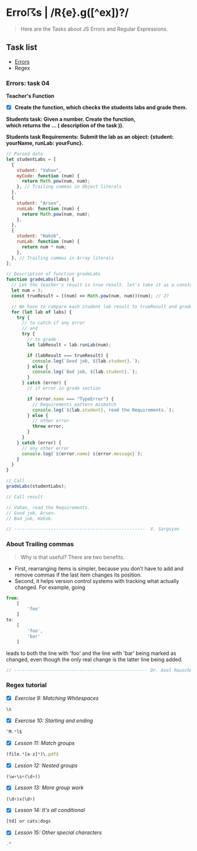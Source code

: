 # Erro☈s | /R{e}.g([^ex])?/

> Here are the Tasks about JS Errors and Regular Expressions.

## Task list

- [Errors](https://github.com/Vahan11/first_repo/tree/main/lesson-14-18-05-2021/error)
- Regex

### Errors: task 04
__Teacher's Function__

- [x] **Create the function, which checks the students labs and grade them.**

__Students task: Given a number. Create the function,__  
__which returns the ... ( description of the task )).__

__Students task Requirements:__
__Submit the lab as an object: {student: yourName, runLab: yourFunc}.__

```Javascript
// Parsed data
let studentLabs = [
  {
    student: "Vahan",
    myCode: function (num) {
      return Math.pow(num, num);
    }, // Trailing commas in Object literals
  },
  {
    student: "Arsen",
    runLab: function (num) {
      return Math.pow(num, num);
    },
  },
  {
    student: "Hakob",
    runLab: function (num) {
      return num * num;
    },
  }, // Trailing commas in Array literals
];

// Description of function gradeLabs
function gradeLabs(labs) {
  // Let the teacher's result is true result. let's take it as a constant :)
  let num = 3;
  const trueResult = ((num) => Math.pow(num, num))(num); // 27

  // We have to compare each student lab result to trueResult and grade.
  for (let lab of labs) {
    try {
      // to catch if any error
      // and
      try {
        // to grade
        let labResult = lab.runLab(num);

        if (labResult === trueResult) {
          console.log(`Good job, ${lab.student}.`);
        } else {
          console.log(`Bad job, ${lab.student}.`);
        }
      } catch (error) {
        // if error in grade section

        if (error.name === "TypeError") {
          // Requirements pattern mismatch
          console.log(`${lab.student}, read the Requirements.`);
        } else {
          // other error
          throw error;
        }
      }
    } catch (error) {
      // any other error
      console.log(`${error.name} ${error.message}`);
    }
  }
}

// Call
gradeLabs(studentLabs);

// Call result

// Vahan, read the Requirements.
// Good job, Arsen.
// Bad job, Hakob.

// --------------------------------------------------  V. Sargsyan

```
### About Trailing commas

> Why is that useful? There are two benefits.

- First, rearranging items is simpler, because you don’t have to add and remove
  commas if the last item changes its position.
- Second, it helps version control systems with tracking what actually changed. 
For example, going 
```Javascript
from:
    [
        'foo'
    ]
to:
    [
        'foo',
        'bar'
    ]
```
leads to both the line with 'foo' and the line with 'bar' being marked as changed,
even though the only real change is the latter line being added.
```Javascript
// --------------------------------------------------- Dr. Axel Rauschmayer
```

### Regex tutorial
- [x] _Exercise 9: Matching Whitespaces_
```Javascript
\s
```
- [x] _Exercise 10: Starting and ending_
```Javascript
^M.*l$
```
- [x] _Lesson 11: Match groups_
```Javascript
(file.*[a-z]*)\.pdf$
```
- [x] _Lesson 12: Nested groups_
```Javascript
(\w+\s+(\d+))
```
- [x] _Lesson 13: More group work_
```Javascript
(\d+)x(\d+)
```
- [x] _Lesson 14: It's all conditional_
```Javascript
[td] or cats|dogs
```
- [x] _Lesson 15: Other special characters_
```Javascript
.*
```